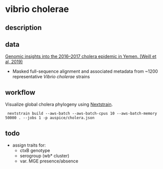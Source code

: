 # vibrio cholerae 

## description

## data

[Genomic insights into the 2016–2017 cholera epidemic in Yemen. (Weill et al, 2019)](https://www.nature.com/articles/s41586-018-0818-3#data-availability)

+ Masked full-sequence alignment and associated metadata from ~1200 representative _Vibrio cholerae_ strains 

## workflow 
 Visualize global cholera phylogeny using [Nextstrain](https://docs.nextstrain.org/en/latest/).  

```
 nextstrain build --aws-batch --aws-batch-cpus 10 --aws-batch-memory 50000 . --jobs 1 -p auspice/cholera.json
```

## todo 
* assign traits for: 
    - ctxB genotype 
    - serogroup (wb* cluster) 
    - var. MGE presence/absence 


